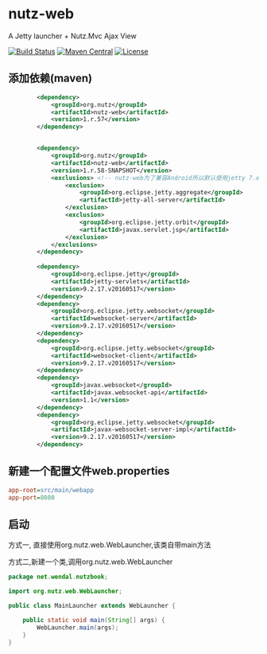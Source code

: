nutz-web
========

A Jetty launcher + Nutz.Mvc Ajax View

[![Build Status](https://travis-ci.org/nutzam/nutz-web.png?branch=master)](https://travis-ci.org/nutzam/nutz)
[![Maven Central](https://maven-badges.herokuapp.com/maven-central/org.nutz/nutz-web/badge.svg)](https://maven-badges.herokuapp.com/maven-central/org.nutz/nutz/)
[![License](https://img.shields.io/badge/license-Apache%202-4EB1BA.svg)](https://www.apache.org/licenses/LICENSE-2.0.html)

## 添加依赖(maven)

```xml
		<dependency>
			<groupId>org.nutz</groupId>
			<artifactId>nutz-web</artifactId>
			<version>1.r.57</version>
		</dependency>
```

```xml

		<dependency>
			<groupId>org.nutz</groupId>
			<artifactId>nutz-web</artifactId>
			<version>1.r.58-SNAPSHOT</version>
			<exclusions> <!-- nutz-web为了兼容Android所以默认使用jetty 7.x, 这里我们换成最新的jetty9 -->
				<exclusion>
					<groupId>org.eclipse.jetty.aggregate</groupId>
					<artifactId>jetty-all-server</artifactId>
				</exclusion>
				<exclusion>
					<groupId>org.eclipse.jetty.orbit</groupId>
					<artifactId>javax.servlet.jsp</artifactId>
				</exclusion>
			</exclusions>
		</dependency>
		
		<dependency>
			<groupId>org.eclipse.jetty</groupId>
			<artifactId>jetty-servlets</artifactId>
			<version>9.2.17.v20160517</version>
		</dependency>
		<dependency>
			<groupId>org.eclipse.jetty.websocket</groupId>
			<artifactId>websocket-server</artifactId>
			<version>9.2.17.v20160517</version>
		</dependency>
		<dependency>
			<groupId>org.eclipse.jetty.websocket</groupId>
			<artifactId>websocket-client</artifactId>
			<version>9.2.17.v20160517</version>
		</dependency>
		<dependency>
			<groupId>javax.websocket</groupId>
			<artifactId>javax.websocket-api</artifactId>
			<version>1.1</version>
		</dependency>
		<dependency>
			<groupId>org.eclipse.jetty.websocket</groupId>
			<artifactId>javax-websocket-server-impl</artifactId>
			<version>9.2.17.v20160517</version>
		</dependency>
```

## 新建一个配置文件web.properties

```ini
app-root=src/main/webapp
app-port=8080
```

## 启动

方式一, 直接使用org.nutz.web.WebLauncher,该类自带main方法

方式二,新建一个类,调用org.nutz.web.WebLauncher

```java
package net.wendal.nutzbook;

import org.nutz.web.WebLauncher;

public class MainLauncher extends WebLauncher {

    public static void main(String[] args) {
        WebLauncher.main(args);
    }
}
```